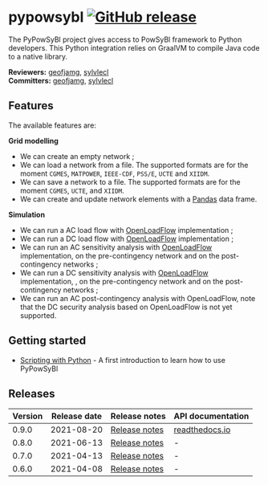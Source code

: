 # pypowsybl [![GitHub release](https://img.shields.io/github/release/powsybl/pypowsybl.svg?sort=semver)](https://github.com/powsybl/pypowsybl/releases/)
The PyPowSyBl project gives access to PowSyBl framework to Python developers. This Python integration relies on GraalVM to compile Java code to a native library.

**Reviewers:** [geofjamg](https://github.com/geofjamg), [sylvlecl](https://github.com/sylvlecl)  
**Committers:** [geofjamg](https://github.com/geofjamg), [sylvlecl](https://github.com/sylvlecl)

## Features

The available features are:  

**Grid modelling**      
- We can create an empty network ;
- We can load a network from a file. The supported formats are for the moment `CGMES`, `MATPOWER`, `IEEE-CDF`, `PSS/E`, `UCTE` and `XIIDM`.
- We can save a network to a file. The supported formats are for the moment `CGMES`, `UCTE`, and `XIIDM`.
- We can create and update network elements with a [Pandas](https://pandas.pydata.org/) data frame.  
  
**Simulation**      
- We can run a AC load flow with [OpenLoadFlow](../../simulation/powerflow/openlf.md) implementation ;
- We can run a DC load flow with [OpenLoadFlow](../../simulation/powerflow/openlf.md) implementation ; 
- We can run an AC sensitivity analysis with [OpenLoadFlow](../../simulation/sensitivity/openlf.md#ac-sensitivity-analysis) implementation, on the pre-contingency network and on the post-contingency networks ;
- We can run a DC sensitivity analysis with [OpenLoadFlow](../../simulation/sensitivity/openlf.md#dc-sensitivity-analysis) implementation, , on the pre-contingency network and on the post-contingency networks ;
- We can run an AC post-contingency analysis with OpenLoadFlow, note that the DC security analysis based on OpenLoadFlow is not yet supported.

## Getting started

- [Scripting with Python](../../developer/scripting/python.md) - A first introduction to learn how to use PyPowSyBl

## Releases

| Version | Release date | Release notes | API documentation |
| ------- | ------------ | ------------- | ----------------- |
| 0.9.0 | 2021-08-20 | [Release notes](https://github.com/powsybl/pypowsybl/releases/tag/v0.9.0) | [readthedocs.io](https://pypowsybl.readthedocs.io/en/latest/) |
| 0.8.0 | 2021-06-13 | [Release notes](https://github.com/powsybl/pypowsybl/releases/tag/v0.8.0) | - |
| 0.7.0 | 2021-04-13 | [Release notes](https://github.com/powsybl/pypowsybl/releases/tag/v0.7.0) | - |
| 0.6.0 | 2021-04-08 | [Release notes](https://github.com/powsybl/pypowsybl/releases/tag/v0.6.0) | - |
